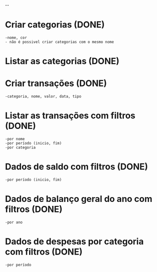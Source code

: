 --
# Criar categorias (DONE)
	-nome, cor
	- não é possivel criar categorias com o mesmo nome

# Listar as categorias (DONE)

# Criar transações (DONE)
	-categoria, nome, valor, data, tipo

# Listar as transações com filtros (DONE)
	-por nome 
	-por período (inicio, fim)
	-por categoria

# Dados de saldo com filtros (DONE)
	-por período (inicio, fim)

# Dados de balanço geral do ano com filtros (DONE)
	-por ano

# Dados de despesas por categoria com filtros (DONE)
	-por período 